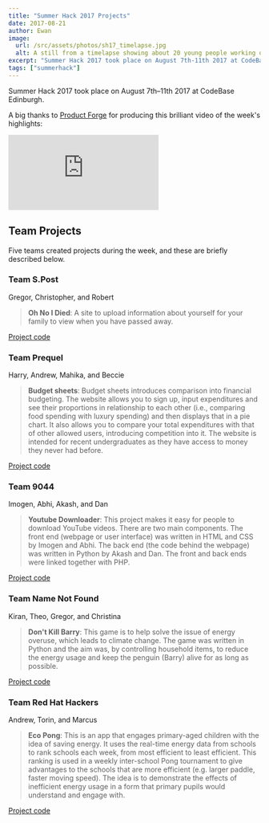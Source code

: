```yaml
---
title: "Summer Hack 2017 Projects"
date: 2017-08-21
author: Ewan
image:
  url: /src/assets/photos/sh17_timelapse.jpg
  alt: A still from a timelapse showing about 20 young people working on laptops at tables in a room
excerpt: "Summer Hack 2017 took place on August 7th-11th 2017 at CodeBase Edinburgh, and five teams created projects during the week."
tags: ["summerhack"]
---
```


Summer Hack 2017 took place on August 7th&ndash;11th 2017 at CodeBase Edinburgh.

A big thanks to [Product Forge](https://productforge.io) for producing this brilliant video of the week's highlights:

<div class="iframe-wrapper">
	<iframe
		src="https://www.youtube.com/embed/jh6mrX0uLZM"
		frameborder="0"
		allowfullscreen
	>
	</iframe>
</div>

## Team Projects

Five teams created projects during the week, and these are briefly described below.

### Team S.Post

Gregor, Christopher, and Robert

> **Oh No I Died**: A site to upload information about yourself for your family to view when you have passed away.

[Project code](https://github.com/prewired/summerhack2017-projects/tree/master/oh-no-i-died)

### Team Prequel

Harry, Andrew, Mahika, and Beccie

> **Budget sheets**: Budget sheets introduces comparison into financial budgeting. The website allows you to sign up, input expenditures and see their proportions in relationship to each other (i.e., comparing food spending with luxury spending) and then displays that in a pie chart. It also allows you to compare your total expenditures with that of other allowed users, introducing competition into it. The website is intended for recent undergraduates as they have access to money they never had before.

[Project code](https://github.com/CaptainCorin100/Prequel)

### Team 9044

Imogen, Abhi, Akash, and Dan

> **Youtube Downloader**: This project makes it easy for people to download YouTube videos. There are two main components. The front end (webpage or user interface) was written in HTML and CSS by Imogen and Abhi. The back end (the code behind the webpage) was written in Python by Akash and Dan. The front and back ends were linked together with PHP.

[Project code](https://github.com/sonicpose/9044)

### Team Name Not Found

Kiran, Theo, Gregor, and Christina

> **Don't Kill Barry**: This game is to help solve the issue of energy overuse, which leads to climate change. The game was written in Python and the aim was, by controlling household items, to reduce the energy usage and keep the penguin (Barry) alive for as long as possible.

[Project code](https://github.com/prewired/summerhack2017-projects/tree/master/dont-kill-barry)

### Team Red Hat Hackers

Andrew, Torin, and Marcus

> **Eco Pong**: This is an app that engages primary-aged children with the idea of saving energy. It uses the real-time energy data from schools to rank schools each week, from most efficient to least efficient. This ranking is used in a weekly inter-school Pong tournament to give advantages to the schools that are more efficient (e.g. larger paddle, faster moving speed). The idea is to demonstrate the effects of inefficient energy usage in a form that primary pupils would understand and engage with.

[Project code](https://github.com/prewired/summerhack2017-projects/tree/master/eco-pong)
